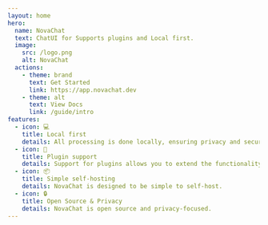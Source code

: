 ```yaml
---
layout: home
hero:
  name: NovaChat
  text: ChatUI for Supports plugins and Local first.
  image:
    src: /logo.png
    alt: NovaChat
  actions:
    - theme: brand
      text: Get Started
      link: https://app.novachat.dev
    - theme: alt
      text: View Docs
      link: /guide/intro
features:
  - icon: 💻
    title: Local first
    details: All processing is done locally, ensuring privacy and security.
  - icon: 🔌
    title: Plugin support
    details: Support for plugins allows you to extend the functionality of NovaChat.
  - icon: 📦
    title: Simple self-hosting
    details: NovaChat is designed to be simple to self-host.
  - icon: 🔒
    title: Open Source & Privacy
    details: NovaChat is open source and privacy-focused.
---
```

